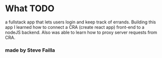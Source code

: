 # What TODO

a fullstack app that lets users login and keep track of errands.
Building this app I learned how to connect a CRA (create react app) front-end to a nodeJS backend.
Also was able to learn how to proxy server requests from CRA.

### made by Steve Failla